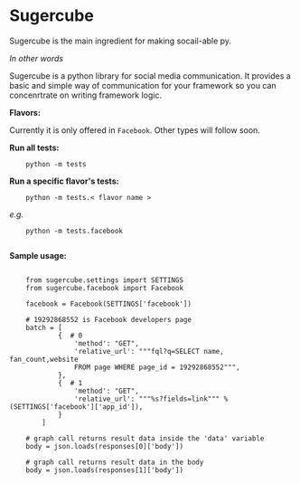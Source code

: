 Sugercube
===

Sugercube is the main ingredient for making socail-able py. 

*In other words*

Sugercube is a python library for social media communication. It provides a basic and simple way of communication for your framework so you can concenrtrate on writing framework logic.


**Flavors:**

Currently it is only offered in `Facebook`. Other types will follow soon.


**Run all tests:**

```
	python -m tests

```


**Run a specific flavor's tests:**

```
	python -m tests.< flavor name >

```

*e.g.*

```
	python -m tests.facebook
	
```


**Sample usage:**

```

	from sugercube.settings import SETTINGS
	from sugercube.facebook import Facebook

	facebook = Facebook(SETTINGS['facebook'])

	# 19292868552 is Facebook developers page
	batch = [
            {  # 0
            	'method': "GET",
                'relative_url': """fql?q=SELECT name, fan_count,website
                FROM page WHERE page_id = 19292868552""",
            },
            {  # 1
                'method': "GET",
                'relative_url': """%s?fields=link""" % (SETTINGS['facebook']['app_id']),
            }
        ]	
    
    # graph call returns result data inside the 'data' variable
    body = json.loads(responses[0]['body'])
        
	# graph call returns result data in the body
    body = json.loads(responses[1]['body'])        
        
```




